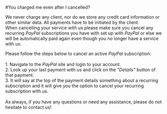 #You charged me even after I cancelled?

We never charge any client, nor do we store any credit card information or other similar data. All payments have to be initiated by the client.  
When cancelling your service with us please make sure you cancel any recurring _PayPal_ subscriptions you have with set up with _PayPal_ or else we will be automatically paid again even though you no longer have a service with us.  
  
Please follow the steps below to cancel an active _PayPal_ subscription:  
   
1\. Navigate to the _PayPal_ site and login to your account.  
2\. Look up your last payment with us and click on the _"Details"_ button of that payment.  
3\. It will say at the top of the payment details something about a recurring subscription and it will give you the option to cancel your recurring subscription with us.  
   
As always, if you have any questions or need any assistance, please do not hesitate to contact us!